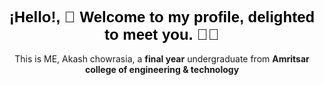 <h1 align="center" style="font-family: 'Arial', sans-serif; font-size: 24px; color: black;">¡Hello!, 🌟 Welcome to my profile, delighted to meet you. 🚀✨</h1>



<p align="center">
    This is ME, Akash chowrasia, a <b>final year</b> undergraduate from  <b>Amritsar college of engineering & technology
</p>

